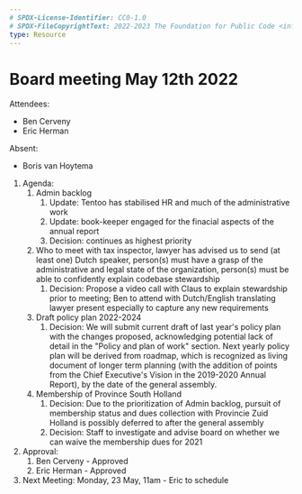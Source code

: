 ```yaml
---
# SPDX-License-Identifier: CC0-1.0
# SPDX-FileCopyrightText: 2022-2023 The Foundation for Public Code <info@publiccode.net>
type: Resource
---
```


# Board meeting May 12th 2022

Attendees:

* Ben Cerveny
* Eric Herman

Absent:

* Boris van Hoytema

1. Agenda:
   1. Admin backlog
      1. Update: Tentoo has stabilised HR and much of the administrative work
      2. Update: book-keeper engaged for the finacial aspects of the annual report
      3. Decision: continues as highest priority
   2. Who to meet with tax inspector, lawyer has advised us to send (at least one) Dutch speaker, person(s) must have a grasp of the administrative and legal state of the organization, person(s) must be able to confidently explain codebase stewardship
      1. Decision: Propose a video call with Claus to explain stewardship prior to meeting; Ben to attend with Dutch/English translating lawyer present especially to capture any new requirements
   3. Draft policy plan 2022-2024
      1. Decision: We will submit current draft of last year's policy plan with the changes proposed, acknowledging potential lack of detail in the "Policy and plan of work" section. Next yearly policy plan will be derived from roadmap, which is recognized as living document of longer term planning (with the addition of points from the Chief Executive's Vision in the 2019-2020 Annual Report), by the date of the general assembly.
   4. Membership of Province South Holland
      1. Decision: Due to the prioritization of Admin backlog, pursuit of membership status and dues collection with Provincie Zuid Holland is possibly deferred to after the general assembly
      2. Decision: Staff to investigate and advise board on whether we can waive the membership dues for 2021
2. Approval:
   1. Ben Cerveny - Approved
   2. Eric Herman - Approved
   <!-- 3. Boris van Hoytema - -->
3. Next Meeting: Monday, 23 May, 11am - Eric to schedule
